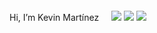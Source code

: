 <div>
  <p style="display: inline-flex; align-items: center; flex-direction: row;">Hi, I’m Kevin Martínez <img style="width: 1rem;" src="https://img.icons8.com/?size=100&id=37278&format=png&color=000000"></p>
  <img src="https://img.icons8.com/?size=100&id=9nmz9TYzN8iO&format=png&color=02B3FF"/>
  <img src="https://img.icons8.com/?size=100&id=38273&format=png&color=02B3FF"/>
  <img src="https://img.icons8.com/?size=100&id=42769&format=png&color=02B3FF"/>
</div>

